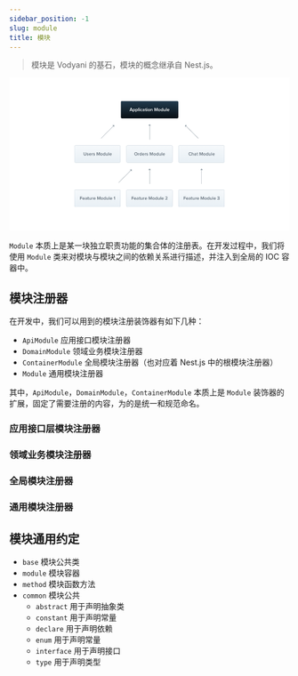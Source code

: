 ```yaml
---
sidebar_position: -1
slug: module
title: 模块
---
```


> 模块是 Vodyani 的基石，模块的概念继承自 Nest.js。

![](../../static/img/Modules_1.png)

`Module` 本质上是某一块独立职责功能的集合体的注册表。在开发过程中，我们将使用 `Module` 类来对模块与模块之间的依赖关系进行描述，并注入到全局的 IOC 容器中。

## 模块注册器

在开发中，我们可以用到的模块注册装饰器有如下几种：

- `ApiModule` 应用接口模块注册器
- `DomainModule` 领域业务模块注册器
- `ContainerModule` 全局模块注册器（也对应着 Nest.js 中的根模块注册器）
- `Module` 通用模块注册器

其中，`ApiModule`，`DomainModule`，`ContainerModule` 本质上是 `Module` 装饰器的扩展，固定了需要注册的内容，为的是统一和规范命名。

### 应用接口层模块注册器

### 领域业务模块注册器

### 全局模块注册器

### 通用模块注册器

## 模块通用约定

- `base`        模块公共类
- `module`      模块容器
- `method`      模块函数方法
- `common`      模块公共
  - `abstract`  用于声明抽象类
  - `constant`  用于声明常量
  - `declare`   用于声明依赖
  - `enum`      用于声明常量
  - `interface` 用于声明接口
  - `type`      用于声明类型
